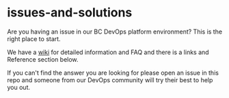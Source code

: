 # issues-and-solutions

Are you having an issue in our BC DevOps platform environment? This is the right place to start.

We have a [wiki](https://github.com/BCDevOps/issues-and-solutions/wiki) for detailed information and FAQ and there is a links and Reference section below.

If you can't find the answer you are looking for please open an issue in this repo and someone from our DevOps community will try their best to help you out.